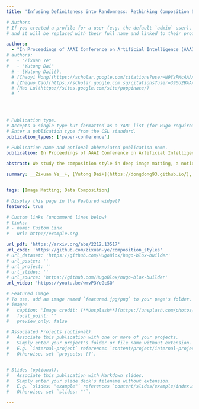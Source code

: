 ```yaml
---
title: 'Infusing Definiteness into Randomness: Rethinking Composition Styles for Deep Image Matting'

# Authors
# If you created a profile for a user (e.g. the default `admin` user), write the username (folder name) here
# and it will be replaced with their full name and linked to their profile.

authors:
  - "In Proceedings of AAAI Conference on Artificial Intelligence (AAAI 2023)"
# authors:
#   - "Zixuan Ye"
#   - "Yutong Dai"  
  # - [Yutong Dai](),
  # [Chaoyi Hong](https://scholar.google.com/citations?user=N9YzPMcAAAAJ&hl=zh-CN),
  # [Zhiguo Cao](https://scholar.google.com.sg/citations?user=396o2BAAAAAJ&hl=zh-CN),
  # [Hao Lu](https://sites.google.com/site/poppinace/)
  # ’
  



# Publication type.
# Accepts a single type but formatted as a YAML list (for Hugo requirements).
# Enter a publication type from the CSL standard.
publication_types: ['paper-conference']

# Publication name and optional abbreviated publication name.
publication: In Proceedings of AAAI Conference on Artificial Intelligence (AAAI 2023)

abstract: We study the composition style in deep image matting, a notion that characterizes a data generation flow on how to exploit limited foregrounds and random backgrounds to form a training dataset. Prior art executes this flow in a completely random manner by simply going through the foreground pool or by optionally combining two foregrounds before foreground-background composition. In this work, we first show that naive foreground combination can be problematic and therefore derive an alternative formulation to reasonably combine foregrounds. Our second contribution is an observation that matting performance can benefit from a certain occurrence frequency of combined foregrounds and their associated source foregrounds during training. Inspired by this, we introduce a novel composition style that binds the source and combined foregrounds in a definite triplet. In addition, we also find that different orders of foreground combination lead to different foreground patterns, which further inspires a quadruplet-based composition style. Results under controlled experiments on four matting baselines show that our composition styles outperform existing ones and invite consistent performance improvement on both composited and real-world datasets. 

summary: __Zixuan Ye__+, [Yutong Dai+](https://dongdong93.github.io/), [Chaoyi Hong](https://scholar.google.com/citations?user=N9YzPMcAAAAJ&hl=zh-CN), [Zhiguo Cao](https://scholar.google.com.sg/citations?user=396o2BAAAAAJ&hl=zh-CN), [Hao Lu](https://sites.google.com/site/poppinace/)


tags: [Image Matting; Data Composition]

# Display this page in the Featured widget?
featured: true

# Custom links (uncomment lines below)
# links:
# - name: Custom Link
#   url: http://example.org

url_pdf: 'https://arxiv.org/abs/2212.13517'
url_code: 'https://github.com/zixuan-ye/composition_styles'
# url_dataset: 'https://github.com/HugoBlox/hugo-blox-builder'
# url_poster: ''
# url_project: ''
# url_slides: ''
# url_source: 'https://github.com/HugoBlox/hugo-blox-builder'
url_video: 'https://youtu.be/wmvP3YcGcSQ'

# Featured image
# To use, add an image named `featured.jpg/png` to your page's folder.
# image:
#   caption: 'Image credit: [**Unsplash**](https://unsplash.com/photos/pLCdAaMFLTE)'
#   focal_point: ''
#   preview_only: false

# Associated Projects (optional).
#   Associate this publication with one or more of your projects.
#   Simply enter your project's folder or file name without extension.
#   E.g. `internal-project` references `content/project/internal-project/index.md`.
#   Otherwise, set `projects: []`.


# Slides (optional).
#   Associate this publication with Markdown slides.
#   Simply enter your slide deck's filename without extension.
#   E.g. `slides: "example"` references `content/slides/example/index.md`.
#   Otherwise, set `slides: ""`.

---
```


<!-- {{% callout note %}}
Click the _Cite_ button above to demo the feature to enable visitors to import publication metadata into their reference management software.
{{% /callout %}}

{{% callout note %}}
Create your slides in Markdown - click the _Slides_ button to check out the example.
{{% /callout %}}

Add the publication's **full text** or **supplementary notes** here. You can use rich formatting such as including [code, math, and images](https://docs.hugoblox.com/content/writing-markdown-latex/). -->
